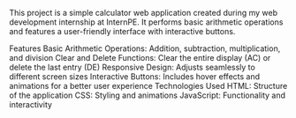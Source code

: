 This project is a simple calculator web application created during my web development internship at InternPE. It performs basic arithmetic operations and features a user-friendly interface with interactive buttons.

Features
Basic Arithmetic Operations: Addition, subtraction, multiplication, and division
Clear and Delete Functions: Clear the entire display (AC) or delete the last entry (DE)
Responsive Design: Adjusts seamlessly to different screen sizes
Interactive Buttons: Includes hover effects and animations for a better user experience
Technologies Used
HTML: Structure of the application
CSS: Styling and animations
JavaScript: Functionality and interactivity
